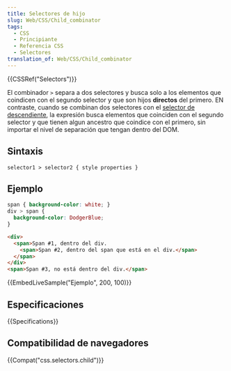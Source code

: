 ```yaml
---
title: Selectores de hijo
slug: Web/CSS/Child_combinator
tags:
  - CSS
  - Principiante
  - Referencia CSS
  - Selectores
translation_of: Web/CSS/Child_combinator
---
```


{{CSSRef("Selectors")}}

El combinador `>` separa a dos selectores y busca solo a los elementos que coindicen con el segundo selector y que son hijos **directos** del primero. EN contraste, cuando se combinan dos selectores con el [selector de descendiente](/es/docs/Web/CSS/Descendant_selectors), la expresión busca elementos que coinciden con el segundo selector y que tienen algun ancestro que coindice con el primero, sin importar el nivel de separación que tengan dentro del DOM.

## Sintaxis

```
selector1 > selector2 { style properties }
```

## Ejemplo

```css
span { background-color: white; }
div > span {
  background-color: DodgerBlue;
}
```

```html
<div>
  <span>Span #1, dentro del div.
    <span>Span #2, dentro del span que está en el div.</span>
  </span>
</div>
<span>Span #3, no está dentro del div.</span>
```

{{EmbedLiveSample("Ejemplo", 200, 100)}}

## Especificaciones

{{Specifications}}

## Compatibilidad de navegadores

{{Compat("css.selectors.child")}}
